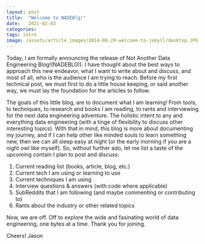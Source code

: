```yaml
---
layout: post
title:  "Welcome to NADEBlg!"
date:   2021-02-03 
categories:  
tags: intro 
image: /assets/article_images/2014-08-29-welcome-to-jekyll/desktop.JPG
---
```

Today, I am formally announcing the release of Not Another Data Engineering Blog!(NADEBLG!). I have thought about the best ways to approach this new endeavor, what I want to write about and discuss, and most of all, who is the audience I am trying to reach. Before my first technical post, we must first to do a little house keeping, or said another way, we must lay the foundation for the articles to follow. 

The goals of this little blog, are to document what I am learning! From tools, to techniques, to research and books I am reading, to rants and interviewing for the next data engineering adventure. The holistic intent to any and everything data engineering (with a tinge of flexibility to discuss other interesting topics). With that in mind, this blog is more about documenting my journey, and if I can help other like minded souls to learn something new, then we can all sleep easy at night (or the early morning if you are a night owl like myself). So, without further ado, let me list a taste of the upcoming contain I plan to post and discuss: 

1. Current reading list (books, article, blog, etc.)
2. Current tech I am using or learning to use
3. Current techniques I am using
4. Interview questions & answers (with code where applicable)
5. SubReddits that I am following (and maybe commenting or contributing to)
6. Rants about the industry or other related topics

Now, we are off. Off to explore the wide and fasinating world of data engineering, one bytes at a time. Thank you for joining.

Cheers!
Jason
   

